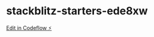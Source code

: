 # stackblitz-starters-ede8xw

[Edit in Codeflow ⚡️](https://stackblitz.com/~/github.com/Spandanarekulapalli/stackblitz-starters-ede8xw)